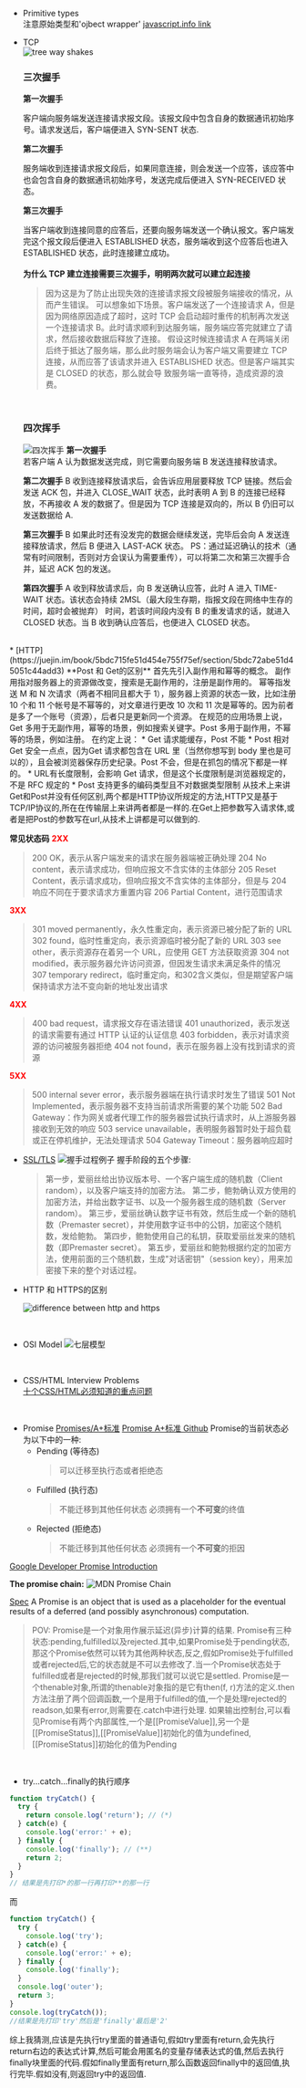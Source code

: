* Primitive types  
注意原始类型和'ojbect wrapper'
  [javascript.info link](https://javascript.info/primitives-methods)
* TCP  
![tree way shakes](https://user-gold-cdn.xitu.io/2018/5/1/1631bf1e79b3cd42?imageView2/0/w/1280/h/960/format/webp/ignore-error/1)
  ### 三次握手
  **第一次握手**  

  客户端向服务端发送连接请求报文段。该报文段中包含自身的数据通讯初始序号。请求发送后，客户端便进入 SYN-SENT 状态.  

  **第二次握手**   

  服务端收到连接请求报文段后，如果同意连接，则会发送一个应答，该应答中也会包含自身的数据通讯初始序号，发送完成后便进入 SYN-RECEIVED 状态。  

  **第三次握手**  

  当客户端收到连接同意的应答后，还要向服务端发送一个确认报文。客户端发完这个报文段后便进入 ESTABLISHED 状态，服务端收到这个应答后也进入 ESTABLISHED 状态，此时连接建立成功。  
  <br/>
  **为什么 TCP 建立连接需要三次握手，明明两次就可以建立起连接**
  >因为这是为了防止出现失效的连接请求报文段被服务端接收的情况，从而产生错误。
  >可以想象如下场景。客户端发送了一个连接请求 A，但是因为网络原因造成了超时，这时 TCP 会启动超时重传的机制再次发送一个连接请求 B。此时请求顺利到达服务端，服务端应答完就建立了请求，然后接收数据后释放了连接。
  >假设这时候连接请求 A 在两端关闭后终于抵达了服务端，那么此时服务端会认为客户端又需要建立 TCP 连接，从而应答了该请求并进入 ESTABLISHED 状态。但是客户端其实是 CLOSED 的状态，那么就会导 致服务端一直等待，造成资源的浪费。
  
  <br/>
  
  ### 四次挥手
  ![四次挥手](https://user-gold-cdn.xitu.io/2018/5/2/1631fb807f2c6c1b?imageView2/0/w/1280/h/960/format/webp/ignore-error/1)
  **第一次握手**  
  若客户端 A 认为数据发送完成，则它需要向服务端 B 发送连接释放请求。  

  **第二次握手**
  B 收到连接释放请求后，会告诉应用层要释放 TCP 链接。然后会发送 ACK 包，并进入 CLOSE_WAIT 状态，此时表明 A 到 B 的连接已经释放，不再接收 A 发的数据了。但是因为 TCP 连接是双向的，所以 B 仍旧可以发送数据给 A.  

  **第三次握手**
  B 如果此时还有没发完的数据会继续发送，完毕后会向 A 发送连接释放请求，然后 B 便进入 LAST-ACK 状态。
  PS：通过延迟确认的技术（通常有时间限制，否则对方会误认为需要重传），可以将第二次和第三次握手合并，延迟 ACK 包的发送。  
  
  **第四次握手**
  A 收到释放请求后，向 B 发送确认应答，此时 A 进入 TIME-WAIT 状态。该状态会持续 2MSL（最大段生存期，指报文段在网络中生存的时间，超时会被抛弃） 时间，若该时间段内没有 B 的重发请求的话，就进入 CLOSED 状态。当 B 收到确认应答后，也便进入 CLOSED 状态。
</br>
* [HTTP](https://juejin.im/book/5bdc715fe51d454e755f75ef/section/5bdc72abe51d45051c44add3)
  **Post 和 Get的区别**
  首先先引入副作用和幂等的概念。
  副作用指对服务器上的资源做改变，搜索是无副作用的，注册是副作用的。
  幂等指发送 M 和 N 次请求（两者不相同且都大于 1），服务器上资源的状态一致，比如注册 10 个和 11 个帐号是不幂等的，对文章进行更改 10 次和 11 次是幂等的。因为前者是多了一个账号（资源），后者只是更新同一个资源。
  在规范的应用场景上说，Get 多用于无副作用，幂等的场景，例如搜索关键字。Post 多用于副作用，不幂等的场景，例如注册。
  在约定上说：
  * Get 请求能缓存，Post 不能
  * Post 相对 Get 安全一点点，因为Get 请求都包含在 URL 里（当然你想写到 body 里也是可以的），且会被浏览器保存历史纪录。Post 不会，但是在抓包的情况下都是一样的。
  * URL有长度限制，会影响 Get 请求，但是这个长度限制是浏览器规定的，不是 RFC 规定的
  * Post 支持更多的编码类型且不对数据类型限制
  从技术上来讲Get和Post并没有任何区别,两个都是HTTP协议所规定的方法,HTTP又是基于TCP/IP协议的,所在在传输层上来讲两者都是一样的.在Get上把参数写入请求体,或者是把Post的参数写在url,从技术上讲都是可以做到的.

 **常见状态码**
 <b style="color:red">2XX</b>
>200 OK，表示从客户端发来的请求在服务器端被正确处理
204 No content，表示请求成功，但响应报文不含实体的主体部分
205 Reset Content，表示请求成功，但响应报文不含实体的主体部分，但是与 204 响应不同在于要求请求方重置内容
206 Partial Content，进行范围请求

<b style="color:red">3XX</b>
>301 moved permanently，永久性重定向，表示资源已被分配了新的 URL
302 found，临时性重定向，表示资源临时被分配了新的 URL
303 see other，表示资源存在着另一个 URL，应使用 GET 方法获取资源
304 not modified，表示服务器允许访问资源，但因发生请求未满足条件的情况
307 temporary redirect，临时重定向，和302含义类似，但是期望客户端保持请求方法不变向新的地址发出请求

<b style="color:red">4XX</b>
>400 bad request，请求报文存在语法错误
401 unauthorized，表示发送的请求需要有通过 HTTP 认证的认证信息
403 forbidden，表示对请求资源的访问被服务器拒绝
404 not found，表示在服务器上没有找到请求的资源

<b style="color:red">5XX</b>
>500 internal sever error，表示服务器端在执行请求时发生了错误
501 Not Implemented，表示服务器不支持当前请求所需要的某个功能
502 Bad Gateway：作为网关或者代理工作的服务器尝试执行请求时，从上游服务器接收到无效的响应
503 service unavailable，表明服务器暂时处于超负载或正在停机维护，无法处理请求
504 Gateway Timeout：服务器响应超时

* [SSL/TLS](http://www.ruanyifeng.com/blog/2014/09/illustration-ssl.html)
![握手过程例子](http://www.ruanyifeng.com/blogimg/asset/2014/bg2014092002.png)
握手阶段的五个步骤:
  >第一步，爱丽丝给出协议版本号、一个客户端生成的随机数（Client random），以及客户端支持的加密方法。
  第二步，鲍勃确认双方使用的加密方法，并给出数字证书、以及一个服务器生成的随机数（Server random）。
  第三步，爱丽丝确认数字证书有效，然后生成一个新的随机数（Premaster secret），并使用数字证书中的公钥，加密这个随机数，发给鲍勃。
  第四步，鲍勃使用自己的私钥，获取爱丽丝发来的随机数（即Premaster secret）。
  第五步，爱丽丝和鲍勃根据约定的加密方法，使用前面的三个随机数，生成"对话密钥"（session key），用来加密接下来的整个对话过程。

* HTTP 和 HTTPS的区别

  ![difference between http and https](https://user-gold-cdn.xitu.io/2018/5/11/1634e5e73b781926?imageView2/0/w/1280/h/960/format/webp/ignore-error/1)

</br>

* OSI Model
![七层模型](https://www.cloudflare.com/img/learning/ddos/what-is-a-ddos-attack/osi-model-7-layers.svg)
</br>

* CSS/HTML Interview Problems  
  [十个CSS/HTML必须知道的重点问题](https://www.cloudflare.com/img/learning/ddos/what-is-a-ddos-attack/osi-model-7-layers.svg)
</br>

* Promise
[Promises/A+标准](https://www.ituring.com.cn/article/66566)
[Promise A+标准 Github](https://github.com/promises-aplus/promises-spec)
  Promise的当前状态必为以下中的一种:
    * Pending (等待态)
      >可以迁移至执行态或者拒绝态
    * Fulfilled (执行态)
      >不能迁移到其他任何状态
      >必须拥有一个<b>不可变</b>的终值
    * Rejected (拒绝态)
      >不能迁移到其他任何状态
      >必须拥有一个<b>不可变</b>的拒因

[Google Developer Promise Introduction](https://developers.google.com/web/fundamentals/primers/promises)
</br>

<b>The promise chain:</b>
![MDN Promise Chain](https://mdn.mozillademos.org/files/15911/promises.png)</br>

[Spec](https://www.ecma-international.org/ecma-262/#sec-promise-objects)
A Promise is an object that is used as a placeholder for the eventual results of a deferred (and possibly asynchronous) computation.
>POV:
Promise是一个对象用作展示延迟(异步)计算的结果.
Promise有三种状态:pending,fulfilled以及rejected.其中,如果Promise处于pending状态,那这个Promise依然可以转为其他两种状态,反之,假如Promise处于fulfilled或者rejected后,它的状态就是不可以去修改了.当一个Promise状态处于fulfilled或者是rejected的时候,那我们就可以说它是settled.
Promise是一个thenable对象,所谓的thenable对象指的是它有then(f, r)方法的定义.then方法注册了两个回调函数,一个是用于fulfilled的值,一个是处理rejected的readson,如果有error,则需要在.catch中进行处理.
如果输出控制台,可以看见Promise有两个内部属性,一个是[[PromiseValue]],另一个是[[PromiseStatus]],[[PromiseValue]]初始化的值为undefined,[[PromiseStatus]]初始化的值为Pending

</br>

* try...catch...finally的执行顺序
```javascript
function tryCatch() {
  try {
    return console.log('return'); // (*)
  } catch(e) {
    console.log('error:' + e);
  } finally {
    console.log('finally'); // (**)
    return 2;
  }
}
// 结果是先打印*的那一行再打印**的那一行
```
而
```javascript
function tryCatch() {
  try {
    console.log('try');
  } catch(e) {
    console.log('error:' + e);
  } finally {
    console.log('finally');
  }
  console.log('outer');
  return 3;
}
console.log(tryCatch());
//结果是先打印'try'然后是'finally'最后是'2'
```
综上我猜测,应该是先执行try里面的普通语句,假如try里面有return,会先执行return右边的表达式计算,然后可能会用匿名的变量存储表达式的值,然后去执行finally块里面的代码.假如finally里面有return,那么函数返回finally中的返回值,执行完毕.假如没有,则返回try中的返回值.